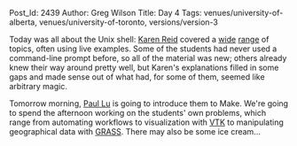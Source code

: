 Post_Id: 2439
Author: Greg Wilson
Title: Day 4
Tags: venues/university-of-alberta, venues/university-of-toronto, versions/version-3

<p>Today was all about the Unix shell: <a href="http://www.cs.utoronto.ca/~reid">Karen Reid</a> covered a <a href="{{root_path}}/3_0/shell01.html">wide</a> <a href="{{root_path}}/3_0/shell02.html">range</a> of topics, often using live examples.  Some of the students had never used a command-line prompt before, so all of the material was new; others already knew their way around pretty well, but Karen's explanations filled in some gaps and made sense out of what had, for some of them, seemed like arbitrary magic.</p>
<p>Tomorrow morning, <a href="http://www.cs.ualberta.ca/~paullu">Paul Lu</a> is going to introduce them to Make. We're going to spend the afternoon working on the students' own problems, which range from automating workflows to visualization with <a href="http://www.vtk.org/">VTK</a> to manipulating geographical data with <a href="http://grass.itc.it/">GRASS</a>. There may also be some ice cream...</p>
